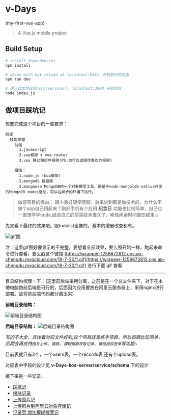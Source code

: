 # v-Days
  (my-first-vue-app)

> A Vue.js mobile project

## Build Setup

``` bash
# install dependencies
npm install

# serve with hot reload at localhost:6333，开启前台的页面
npm run dev 

# 进入到文件目录/src/service下, localhost:3000 开启后台
node index.js

```

## 做项目踩坑记

想要完成这个项目的一些要求：


    前提
      技能掌握
        前端 
          1.javascript
          2.vue框架 + vue-router
          3.vux 移动端组件框架(PS:也可以选择你喜欢的框架)

        后端：
          1.node.js (koa框架)
          2.mongodb 数据库
          3.mongoose MongoDB的一个对象模型工具，是基于node-mongoldb-native开发的MongoDB nodes驱动，可以在异步的环境下执行。 
          

>  做该项目的缘由： 跟小勇娃随便瞎聊，后来说到都是做技术的，为什么不做个app自己用起来？刚好手机有个应用 **纪念日** 功能也比较简单，自己也一直想学学node,结合自己的前端技术很久了，索性闲余时间捯饬起来:relaxed:

先来看下最终的效果吧。跟todolist蛮像的，基本的增删改查都有。

![gif图](https://wrapper-1258672812.cos.ap-chengdu.myqcloud.com/19-7-30/1.gif)

注：这里gif图好像显示的不完整，要想看全部效果，要么照开始一样，跑起来命令进行查看，要么戳这个链接 [https://wrapper-1258672812.cos.ap-chengdu.myqcloud.com/19-7-30/1.gif](https://wrapper-1258672812.cos.ap-chengdu.myqcloud.com/19-7-30/1.gif) 进行下载 gif 查看

******

目录结构梳理一下：(这里前后端采用分离，之前是在一个总文件夹下，对于在本地电脑跑前后端是可行的，后面因为应用要放在阿里云服务器上，采用nginx进行部署。故将前后端代码都分离出来)

**前端目录结构：**

![前端目录结构图](https://wrapper-1258672812.cos.ap-chengdu.myqcloud.com/19-8-14/1.png)

**后端目录结构：**
![后端目录结构图](https://wrapper-1258672812.cos.ap-chengdu.myqcloud.com/19-8-14/2.png)

*写的不太全，具体看对应文件好啦,这个项目还是练手项目，所以初期比较简单，后期会再支持`图片上传`、`换肤`、`模糊搜索获取记录`、`微信授权登录`等功能~*

目前表就只有3个，一个users表，一个records表,还有个upload表。

对应表中字段的设计见 **v-Days-koa-server/service/schema** 下的设计

接下来是一些记录，
  
  * [踩坑记](/readme/README1.md)
  * [换肤记录](/readme/README2.md)
  * [上传照片记](/readme/README3.md)
  * [上传照片到阿里云对象存储记](/readme/README4.md)
  * [记录页 增加模糊搜索记](/readme/README5.md)